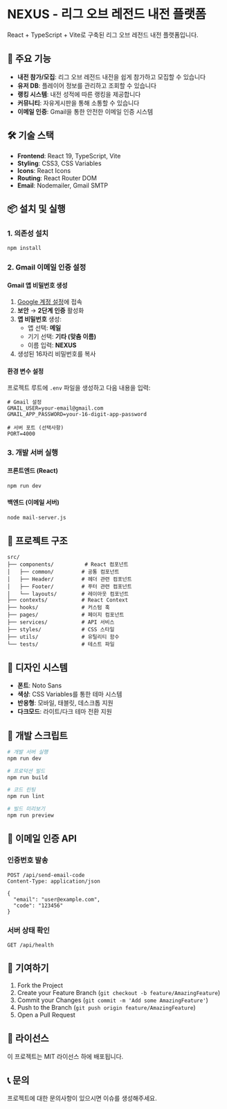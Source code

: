 # NEXUS - 리그 오브 레전드 내전 플랫폼

React + TypeScript + Vite로 구축된 리그 오브 레전드 내전 플랫폼입니다.

## 🚀 주요 기능

- **내전 참가/모집**: 리그 오브 레전드 내전을 쉽게 참가하고 모집할 수 있습니다
- **유저 DB**: 플레이어 정보를 관리하고 조회할 수 있습니다
- **랭킹 시스템**: 내전 성적에 따른 랭킹을 제공합니다
- **커뮤니티**: 자유게시판을 통해 소통할 수 있습니다
- **이메일 인증**: Gmail을 통한 안전한 이메일 인증 시스템

## 🛠️ 기술 스택

- **Frontend**: React 19, TypeScript, Vite
- **Styling**: CSS3, CSS Variables
- **Icons**: React Icons
- **Routing**: React Router DOM
- **Email**: Nodemailer, Gmail SMTP

## 📦 설치 및 실행

### 1. 의존성 설치

```bash
npm install
```

### 2. Gmail 이메일 인증 설정

#### Gmail 앱 비밀번호 생성

1. [Google 계정 설정](https://myaccount.google.com/)에 접속
2. **보안** → **2단계 인증** 활성화
3. **앱 비밀번호** 생성:
   - 앱 선택: **메일**
   - 기기 선택: **기타 (맞춤 이름)**
   - 이름 입력: **NEXUS**
4. 생성된 16자리 비밀번호를 복사

#### 환경 변수 설정

프로젝트 루트에 `.env` 파일을 생성하고 다음 내용을 입력:

```env
# Gmail 설정
GMAIL_USER=your-email@gmail.com
GMAIL_APP_PASSWORD=your-16-digit-app-password

# 서버 포트 (선택사항)
PORT=4000
```

### 3. 개발 서버 실행

#### 프론트엔드 (React)

```bash
npm run dev
```

#### 백엔드 (이메일 서버)

```bash
node mail-server.js
```

## 📁 프로젝트 구조

```
src/
├── components/          # React 컴포넌트
│   ├── common/         # 공통 컴포넌트
│   ├── Header/         # 헤더 관련 컴포넌트
│   ├── Footer/         # 푸터 관련 컴포넌트
│   └── layouts/        # 레이아웃 컴포넌트
├── contexts/           # React Context
├── hooks/              # 커스텀 훅
├── pages/              # 페이지 컴포넌트
├── services/           # API 서비스
├── styles/             # CSS 스타일
├── utils/              # 유틸리티 함수
└── tests/              # 테스트 파일
```

## 🎨 디자인 시스템

- **폰트**: Noto Sans
- **색상**: CSS Variables를 통한 테마 시스템
- **반응형**: 모바일, 태블릿, 데스크톱 지원
- **다크모드**: 라이트/다크 테마 전환 지원

## 🔧 개발 스크립트

```bash
# 개발 서버 실행
npm run dev

# 프로덕션 빌드
npm run build

# 코드 린팅
npm run lint

# 빌드 미리보기
npm run preview
```

## 📧 이메일 인증 API

### 인증번호 발송

```http
POST /api/send-email-code
Content-Type: application/json

{
  "email": "user@example.com",
  "code": "123456"
}
```

### 서버 상태 확인

```http
GET /api/health
```

## 🤝 기여하기

1. Fork the Project
2. Create your Feature Branch (`git checkout -b feature/AmazingFeature`)
3. Commit your Changes (`git commit -m 'Add some AmazingFeature'`)
4. Push to the Branch (`git push origin feature/AmazingFeature`)
5. Open a Pull Request

## 📄 라이선스

이 프로젝트는 MIT 라이선스 하에 배포됩니다.

## 📞 문의

프로젝트에 대한 문의사항이 있으시면 이슈를 생성해주세요.
